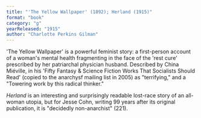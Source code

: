 ```yaml
---
title: "'The Yellow Wallpaper' (1892); Herland (1915)"
format: "book"
category: "g"
yearReleased: "1915"
author: "Charlotte Perkins Gilman"
---
```

'The Yellow Wallpaper' is a powerful feminist story: a first-person account of a woman's mental health fragmenting in the face of the 'rest cure' prescribed by her patriarchal physician husband. Described by China Miéville, in his 'Fifty Fantasy & Science Fiction Works That Socialists Should Read' (copied to the anarchysf mailing list in 2005) as "terrifying," and a "Towering work by this radical thinker."

_Herland_ is an interesting and surprisingly readable lost-race story of  an all-woman utopia, but for Jesse Cohn, writing 99 years after its original  publication, it is "decidedly non-anarchist" (221).
